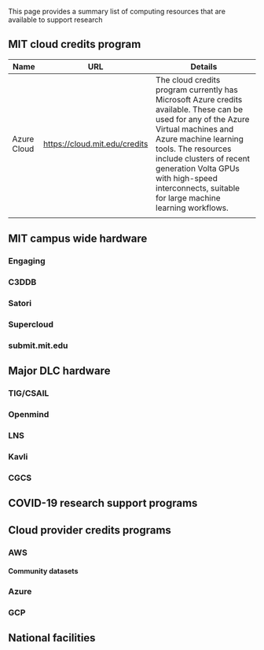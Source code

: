 This page provides a summary list of computing resources that are available to support research

## MIT cloud credits program

| Name          | URL           | Details     |
| ------------- |:-------------:| ------------|
| Azure Cloud   | https://cloud.mit.edu/credits | The cloud credits program currently has Microsoft Azure credits available. These can be used for any of the Azure Virtual machines and Azure machine learning tools. The resources include clusters of recent generation Volta GPUs with high-speed interconnects, suitable for large machine learning workflows. |
|               |                               |  |


## MIT campus wide hardware

### Engaging
### C3DDB
### Satori
### Supercloud
### submit.mit.edu

## Major DLC hardware

### TIG/CSAIL
### Openmind
### LNS
### Kavli
### CGCS

## COVID-19 research support programs

## Cloud provider credits programs

### AWS
#### Community datasets

### Azure

### GCP

## National facilities

## 

